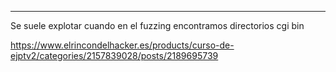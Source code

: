 
---

Se suele explotar cuando en el fuzzing encontramos directorios cgi bin 

https://www.elrincondelhacker.es/products/curso-de-ejptv2/categories/2157839028/posts/2189695739


